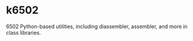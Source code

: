 # k6502
6502 Python-based utilities, including diassembler, assembler, and more in class libraries.
